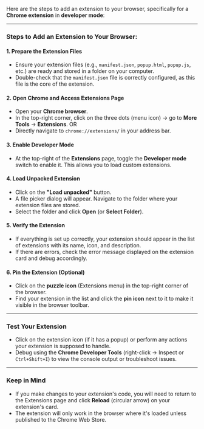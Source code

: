Here are the steps to add an extension to your browser, specifically for a **Chrome extension** in **developer mode**:

---

### **Steps to Add an Extension to Your Browser:**

#### 1. **Prepare the Extension Files**
   - Ensure your extension files (e.g., `manifest.json`, `popup.html`, `popup.js`, etc.) are ready and stored in a folder on your computer.
   - Double-check that the `manifest.json` file is correctly configured, as this file is the core of the extension.

#### 2. **Open Chrome and Access Extensions Page**
   - Open your **Chrome browser**.
   - In the top-right corner, click on the three dots (menu icon) → go to **More Tools** → **Extensions**.
     OR
   - Directly navigate to `chrome://extensions/` in your address bar.

#### 3. **Enable Developer Mode**
   - At the top-right of the **Extensions** page, toggle the **Developer mode** switch to enable it. This allows you to load custom extensions.

#### 4. **Load Unpacked Extension**
   - Click on the **"Load unpacked"** button.
   - A file picker dialog will appear. Navigate to the folder where your extension files are stored.
   - Select the folder and click **Open** (or **Select Folder**).

#### 5. **Verify the Extension**
   - If everything is set up correctly, your extension should appear in the list of extensions with its name, icon, and description.
   - If there are errors, check the error message displayed on the extension card and debug accordingly.

#### 6. **Pin the Extension (Optional)**
   - Click on the **puzzle icon** (Extensions menu) in the top-right corner of the browser.
   - Find your extension in the list and click the **pin icon** next to it to make it visible in the browser toolbar.

---

### **Test Your Extension**
   - Click on the extension icon (if it has a popup) or perform any actions your extension is supposed to handle.
   - Debug using the **Chrome Developer Tools** (right-click → Inspect or `Ctrl+Shift+I`) to view the console output or troubleshoot issues.

---

### **Keep in Mind**
   - If you make changes to your extension's code, you will need to return to the Extensions page and click **Reload** (circular arrow) on your extension's card.
   - The extension will only work in the browser where it's loaded unless published to the Chrome Web Store.

